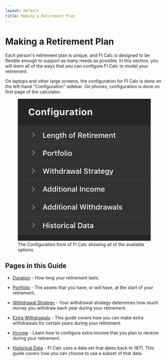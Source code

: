 ```yaml
---
layout: default
title: Making a Retirement Plan
---
```


# Making a Retirement Plan

Each person's retirement plan is unique, and FI Calc is designed to be flexible
enough to support as many needs as possible. In this section, you will learn all
of the ways that you can configure FI Calc to model your retirement.

On laptops and other large screens, the configuration for FI Calc is done on the
left-hand "Configuration" sidebar. On phones, configuration is done on first
page of the calculator.

<figure>
    <picture>
      <source media="(max-width: 550px)" srcset="/images/configuration-634.jpg 634w" sizes="317px">
      <source media="(min-width: 551px)" srcset="/images/configuration-506.jpg 506w" sizes="253px">
      <img src="/images/configuration-506.jpg" alt="The Configuration form of FI Calc.">
    </picture>
    <figcaption>The Configuration form of FI Calc showing all of the available options.</figcaption>
</figure>

## Pages in this Guide

- [Duration](/configuration/duration/) - How long your retirement lasts.

- [Portfolio](/configuration/portfolio/) - The assets that you have, or will
  have, at the start of your retirement.

- [Withdrawal Strategy](/configuration/withdrawal-strategy/) - Your withdrawal
  strategy determines how much money you withdraw each year during your
  retirement.

- [Extra Withdrawals](/configuration/extra-withdrawals/) - This guide covers how
  you can make extra withdrawals for certain years during your retirement.

- [Income](/configuration/income/) - Learn how to configure extra income that
  you plan to receive during your retirement.

- [Historical Data](/configuration/historical-data/) - FI Calc uses a data set
  that dates back to 1871. This guide covers how you can choose to use a subset
  of that data.
